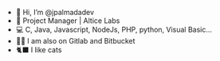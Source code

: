 - 👋 Hi, I’m @jpalmadadev
- 💼 Project Manager | Altice Labs
- 💻 C, Java, Javascript, NodeJs, PHP, python, Visual Basic...
- 👨‍💻 I am also on Gitlab and Bitbucket
- 🐈‍⬛ I like cats

<!---
jpalmadadev/jpalmadadev is a ✨ special ✨ repository because its `README.md` (this file) appears on your GitHub profile.
You can click the Preview link to take a look at your changes.
--->
